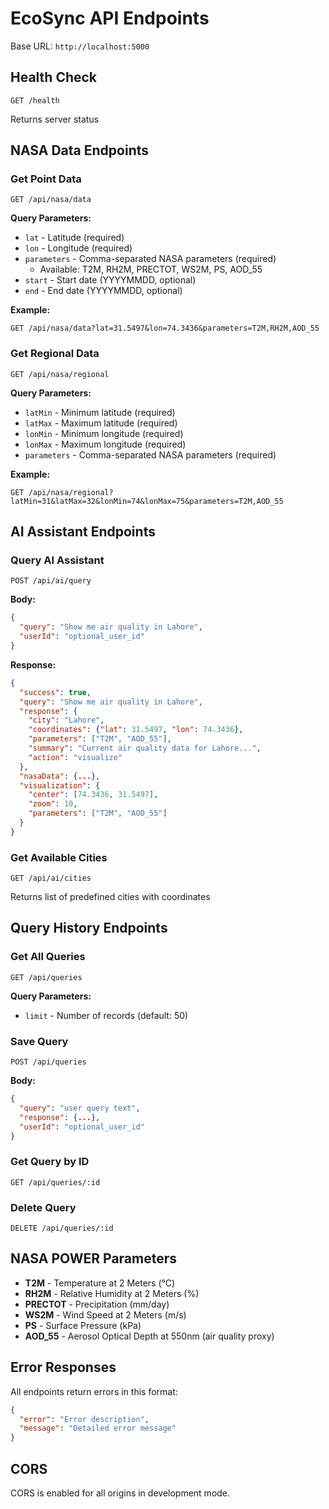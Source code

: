 # EcoSync API Endpoints

Base URL: `http://localhost:5000`

## Health Check
```
GET /health
```
Returns server status

## NASA Data Endpoints

### Get Point Data
```
GET /api/nasa/data
```
**Query Parameters:**
- `lat` - Latitude (required)
- `lon` - Longitude (required)
- `parameters` - Comma-separated NASA parameters (required)
  - Available: T2M, RH2M, PRECTOT, WS2M, PS, AOD_55
- `start` - Start date (YYYYMMDD, optional)
- `end` - End date (YYYYMMDD, optional)

**Example:**
```
GET /api/nasa/data?lat=31.5497&lon=74.3436&parameters=T2M,RH2M,AOD_55
```

### Get Regional Data
```
GET /api/nasa/regional
```
**Query Parameters:**
- `latMin` - Minimum latitude (required)
- `latMax` - Maximum latitude (required)
- `lonMin` - Minimum longitude (required)
- `lonMax` - Maximum longitude (required)
- `parameters` - Comma-separated NASA parameters (required)

**Example:**
```
GET /api/nasa/regional?latMin=31&latMax=32&lonMin=74&lonMax=75&parameters=T2M,AOD_55
```

## AI Assistant Endpoints

### Query AI Assistant
```
POST /api/ai/query
```
**Body:**
```json
{
  "query": "Show me air quality in Lahore",
  "userId": "optional_user_id"
}
```

**Response:**
```json
{
  "success": true,
  "query": "Show me air quality in Lahore",
  "response": {
    "city": "Lahore",
    "coordinates": {"lat": 31.5497, "lon": 74.3436},
    "parameters": ["T2M", "AOD_55"],
    "summary": "Current air quality data for Lahore...",
    "action": "visualize"
  },
  "nasaData": {...},
  "visualization": {
    "center": [74.3436, 31.5497],
    "zoom": 10,
    "parameters": ["T2M", "AOD_55"]
  }
}
```

### Get Available Cities
```
GET /api/ai/cities
```
Returns list of predefined cities with coordinates

## Query History Endpoints

### Get All Queries
```
GET /api/queries
```
**Query Parameters:**
- `limit` - Number of records (default: 50)

### Save Query
```
POST /api/queries
```
**Body:**
```json
{
  "query": "user query text",
  "response": {...},
  "userId": "optional_user_id"
}
```

### Get Query by ID
```
GET /api/queries/:id
```

### Delete Query
```
DELETE /api/queries/:id
```

## NASA POWER Parameters

- **T2M** - Temperature at 2 Meters (°C)
- **RH2M** - Relative Humidity at 2 Meters (%)
- **PRECTOT** - Precipitation (mm/day)
- **WS2M** - Wind Speed at 2 Meters (m/s)
- **PS** - Surface Pressure (kPa)
- **AOD_55** - Aerosol Optical Depth at 550nm (air quality proxy)

## Error Responses

All endpoints return errors in this format:
```json
{
  "error": "Error description",
  "message": "Detailed error message"
}
```

## CORS

CORS is enabled for all origins in development mode.

